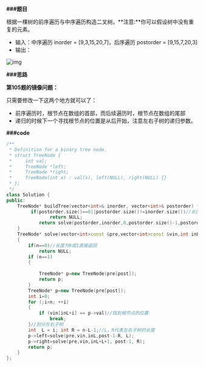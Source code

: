 **###题目**

根据一棵树的前序遍历与中序遍历构造二叉树。**注意:**你可以假设树中没有重复的元素。

- 输入：中序遍历 inorder = [9,3,15,20,7]，后序遍历 postorder = [9,15,7,20,3]
- 输出：

![img](https://pic3.zhimg.com/80/v2-09c8906cb5a5fc801e31477c6992ee7e_720w.jpg)

**###思路**

**第105题的镜像问题：**

只需要修改一下这两个地方就可以了：

- 前序遍历时，根节点在数组的首部，而后续遍历时，根节点在数组的尾部
- 递归的时候下一个寻找根节点的位置是从后开始，注意左右子树的递归参数。



**###code**

```cpp
/**
 * Definition for a binary tree node.
 * struct TreeNode {
 *     int val;
 *     TreeNode *left;
 *     TreeNode *right;
 *     TreeNode(int x) : val(x), left(NULL), right(NULL) {}
 * };
 */
class Solution {
public:
    TreeNode* buildTree(vector<int>& inorder, vector<int>& postorder) {
         if(postorder.size()==0||postorder.size()!=inorder.size())//长度不等直接错误
	            return NULL;
	        return solve(postorder,inorder,0,postorder.size()-1,postorder.size());
    }
    TreeNode* solve(vector<int>const &pre,vector<int>const &vin,int inL,int post,int n)
	{
	    if(n==0)//长度为0或1直接返回
	        return NULL;
	    if (n==1) 
	    {
	        
	        TreeNode* p=new TreeNode(pre[post]); 
	        return p;
	    }
	    TreeNode* p=new TreeNode(pre[post]); 
	    int i=0;
	    for (;i<n; ++i)
	    {
	        if (vin[inL+i] == p->val)//找到根节点的位置 
	            break;
	    }//划分左右子树
	    int  L = i; int R = n-L-1;//L，R代表左右子树的长度
	    p->left=solve(pre,vin,inL,post-1-R, L);
	    p->right=solve(pre,vin,inL+L+1, post-1, R);
	    return p;
	}
};
```